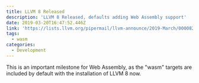 ```yaml
---
title: LLVM 8 Released
description: 'LLVM 8 Released, defaults adding Web Assembly support'
date: 2019-03-20T16:47:52.446Z
link: 'https://lists.llvm.org/pipermail/llvm-announce/2019-March/000082.html'
tags:
  - wasm
categories:
  - Development
---
```

This is an important milestone for Web Assembly, as the "wasm" targets are included by default with the installation of LLVM 8 now.
